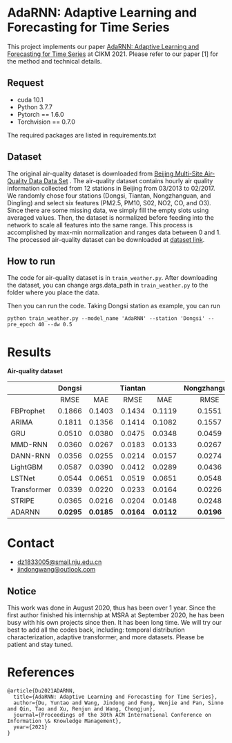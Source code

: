 # AdaRNN: Adaptive Learning and Forecasting for Time Series

This project implements our paper [AdaRNN: Adaptive Learning and Forecasting for Time Series](https://arxiv.org/abs/2108.04443) at CIKM 2021. Please refer to our paper [1] for the method and technical details.

## Request
- cuda 10.1 
- Python 3.7.7
- Pytorch == 1.6.0
- Torchvision == 0.7.0

The required packages are listed in requirements.txt 


## Dataset 

The original air-quality dataset is downloaded from [Beijing Multi-Site Air-Quality Data Data Set](https://archive.ics.uci.edu/ml/datasets/Beijing+Multi-Site+Air-Quality+Data) . The air-quality dataset contains hourly air quality information collected from 12 stations in Beijing from 03/2013 to 02/2017. We randomly chose four stations (Dongsi, Tiantan, Nongzhanguan, and Dingling) and select six features (PM2.5, PM10, S02, NO2, CO, and O3). Since there are some missing data, we simply fill the empty slots using averaged values. Then, the dataset is normalized before feeding into the network to scale all features into the same range. This process is accomplished by max-min normalization and ranges data between 0 and 1. The processed  air-quality dataset can be downloaded at [dataset link](https://box.nju.edu.cn/f/2239259e06dd4f4cbf64/?dl=1). 


## How to run

The code for air-quality dataset is in `train_weather.py`. After downloading the dataset, you can change args.data_path in `train_weather.py` to the folder where you place the data.



Then you can run the code. Taking Dongsi station as example, you can run 

`python train_weather.py --model_name 'AdaRNN' --station 'Dongsi' --pre_epoch 40 --dw 0.5`

# Results

**Air-quality dataset**

|             |  Dongsi |         | Tiantan |         | Nongzhanguan |         | Dingling |         |
|-------------|:-------:|:-------:|:-------:|:-------:|:------------:|:-------:|:--------:|:-------:|
|             |   RMSE  |   MAE   |   RMSE  |   MAE   |     RMSE     |   MAE   |   RMSE   |   MAE   |
| FBProphet   | 0.1866  | 0.1403  | 0.1434  | 0.1119  |    0.1551    | 0.1221  |  0.0932  | 0.0736  |
| ARIMA       | 0.1811  | 0.1356  | 0.1414  | 0.1082  |    0.1557    | 0.1156  |  0.0922  | 0.0709  |
| GRU         | 0.0510  | 0.0380  | 0.0475  | 0.0348  |    0.0459    | 0.0330  |  0.0347  | 0.0244  |
| MMD-RNN     | 0.0360  | 0.0267  | 0.0183  | 0.0133  |    0.0267    | 0.0197  |  0.0288  | 0.0168  |
| DANN-RNN    | 0.0356  | 0.0255  | 0.0214  | 0.0157  |    0.0274    | 0.0203  |  0.0291  | 0.0211  |
| LightGBM    | 0.0587  | 0.0390  | 0.0412  | 0.0289  |    0.0436    | 0.0319  |  0.0322  | 0.0210  |
| LSTNet      | 0.0544  | 0.0651  | 0.0519  | 0.0651  |    0.0548    | 0.0696  |  0.0599  | 0.0705  |
| Transformer | 0.0339  | 0.0220  | 0.0233  | 0.0164  |    0.0226    | 0.0181  |  0.0263  | 0.0163  |
| STRIPE      | 0.0365  | 0.0216  | 0.0204  | 0.0148  |    0.0248    | 0.0154  |  0.0304  | 0.0139  |
| ADARNN      | **0.0295**  | **0.0185**  | **0.0164**  | **0.0112**  |    **0.0196**    | **0.0122**  |  **0.0233**  | **0.0150**  |

# Contact
- dz1833005@smail.nju.edu.cn
- jindongwang@outlook.com

## Notice

This work was done in August 2020, thus has been over 1 year. Since the first author finished his internship at MSRA at September 2020, he has been busy with his own projects since then. It has been long time. We will try our best to add all the codes back, including: temporal distribution characterization, adaptive transformer, and more datasets. Please be patient and stay tuned.

# References
```
@article{Du2021ADARNN,
  title={AdaRNN: Adaptive Learning and Forecasting for Time Series},
  author={Du, Yuntao and Wang, Jindong and Feng, Wenjie and Pan, Sinno and Qin, Tao and Xu, Renjun and Wang, Chongjun},
  journal={Proceedings of the 30th ACM International Conference on Information \& Knowledge Management},
  year={2021}
}
```
